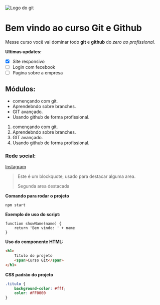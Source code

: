 
![Logo do git](https://git-scm.com/images/logos/downloads/Git-Icon-1788C.png)

# Bem vindo ao curso Git e Github

Messe curso você vai dominar todo **git** e **github** do _zero ao profissional._

**Ultimas updates:**

- [X] Site responsivo
- [ ] Login com fecebook
- [ ] Pagina sobre a empresa

## Módulos:  

* començando com git.
* Aprendebndo sobre branches.
* GIT avançado.
* Usando github de forma profissional.

1. començando com git.
2. Aprendebndo sobre branches.
3. GIT avançado.
4. Usando github de forma profissional.

### Rede social:
[Instagram](https://instagram.com/sujeitoprogramador)

> Este é um blockquote, usado para destacar alguma area.
>
> Segunda area destacada

**Comando para rodar o projeto**

``` 
npm start
```

**Exemplo de uso do script:**
``` Js
function showName(name) {
    return 'Bem vindo: ' + name
}
```

**Uso do componente HTML:**
```html
<h1>
    Titulo do projeto
    <span>Curso Git</span>
</h1>
```

**CSS padrão do projeto**
```CSS
.titulo {
    background-color: #fff;
    color: #FF0000
}
```
